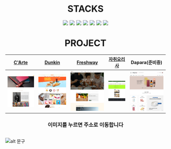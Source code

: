 <div align="center">
  <h1>STACKS</h1>
  <div style="display: flex; justify-content: center; gap: 5px;">
    <img src="https://img.shields.io/badge/HTML5-E34F26?style=for-the-badge&logo=html5&logoColor=FFF"/>
    <img src="https://img.shields.io/badge/CSS3-1572B6?style=for-the-badge&logo=css3&logoColor=FFF"/>
    <img src="https://img.shields.io/badge/JavaScript-F7DF1E?style=for-the-badge&logo=javascript&logoColor=000"/>
    <img src="https://img.shields.io/badge/jquery-0769AD?style=for-the-badge&logo=jquery&logoColor=FFF"/>
    <img src="https://img.shields.io/badge/GitHub-EAEAEA?style=for-the-badge&logo=github&logoColor=000"/>
    <img src="https://img.shields.io/badge/React-61DAFB?style=for-the-badge&logo=React&logoColor=white"/>
    <img src="https://img.shields.io/badge/SASS-CC6699?style=for-the-badge&logo=sass&logoColor=FFF"/>
  </div>
</div>
  <h1 align="center">PROJECT</h1>



| [C'Arte](https://github.com/bug0630/C-Arte) | [Dunkin](https://github.com/bug0630/Dunkin_renewal) | [Freshway](https://github.com/bug0630/Freshway) | [자취요리사](https://github.com/bug0630/vanillaJS) | Dapara(준비중) |
|---|---|---|---|---|
| <a href="https://bug0630.github.io/C-Arte/"><img src="img/screencapture-bug0630-github-io-C-Arte-2024-06-17-16_41_43.png" width="1920"></a> | <a href="https://bug0630.github.io/Dunkin/"><img src="img/screencapture-bug0630-github-io-Dunkin-2024-06-18-15_35_21.png" width="1920"></a> | <a href="https://bug0630.github.io/Freshway/"><img src="img/screencapture-bug0630-github-io-Freshway-2024-06-18-15_37_47.png" width="1920"></a> | <a href="https://bug0630.github.io/VanillaJS/"><img src="img/screencapture-bug0630-github-io-portfolio-teamD-2024-06-18-15_41_19.png" width="1920"></a> | <a href="#"><img src="img/메인페이지 반응형.png" width="1920"></a> |

  <h3 align="center">이미지를 누르면 주소로 이동합니다</h3>


##

<!-- ![alt 메시지](https://github-readme-stats.vercel.app/api?username=bug0630&theme=radical). -->

![alt 문구](https://github-readme-stats.vercel.app/api/top-langs/?username=bug0630&theme=default&layout=compact)


<!--![alt 문구](https://github-profile-trophy.vercel.app/?username=bug0630)-->
